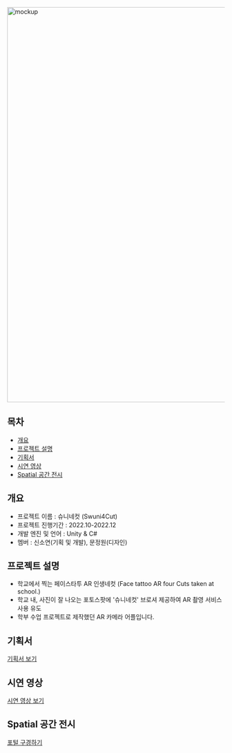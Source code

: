 <img width="916" alt="mockup" src="https://github.com/soddengguri/Swuni4Cut/assets/88537867/f7d745d4-ae70-4d52-8bf7-dd8d2712dca4">

## 목차
- [개요](#개요)
- [프로젝트 설명](#프로젝트-설명)
- [기획서](#기획서)
- [시연 영상](#시연-영상)
- [Spatial 공간 전시](#Spatial-공간-전시)


## 개요
- 프로젝트 이름 : 슈니네컷 (Swuni4Cut)
- 프로젝트 진행기간 : 2022.10-2022.12
- 개발 엔진 및 언어 : Unity & C#
- 멤버 : 신소연(기획 및 개발), 문정원(디자인)


## 프로젝트 설명
- 학교에서 찍는 페이스타투 AR 인생네컷 (Face tattoo AR four Cuts taken at school.)
- 학교 내, 사진이 잘 나오는 포토스팟에 '슈니네컷' 브로셔 제공하여 AR 촬영 서비스 사용 유도
- 학부 수업 프로젝트로 제작했던 AR 카메라 어플입니다.


## 기획서
[기획서 보기](https://drive.google.com/file/d/15eW64en_A3zlqYAhO9LeWx1_PknVpf7D/view?usp=sharing)

## 시연 영상
[시연 영상 보기](https://drive.google.com/file/d/18y2HuxMcXp2fxKbpu05jIMTMQAyO7LUY/view?usp=drive_link)


## Spatial 공간 전시
[포털 구경하기](https://www.spatial.io/s/soyeons-Virtual-Space-63a1ed79bff9f700011bca6a?share=1370396976383998651)
